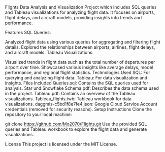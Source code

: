 Flights Data Analysis and Visualization Project
which includes SQL queries and Tableau visualizations for analyzing flight data. It focuses on airports, flight delays, and aircraft models, providing insights into trends and performance.

Features
SQL Queries:

Analyzed flight data using various queries for aggregating and filtering flight details.
Explored the relationships between airports, airlines, flight delays, and aircraft models.
Tableau Visualizations:

Visualized trends in flight data such as the total number of departures per airport over time.
Showcased various insights like average delays, model performance, and regional flight statistics.
Technologies Used
SQL: For querying and analyzing flight data.
Tableau: For data visualization and insights.
Files Included
Queries.sql: Contains the SQL queries used for analysis.
Star und Snowflake Schema.pdf: Describes the data schema used in the project.
Tableau.pdf: Contains an overview of the Tableau visualizations.
Tableau_flights.twb: Tableau workbook for data visualizations.
daggmis-c5bd1f8e7fe4.json: Google Cloud Service Account credentials (removed for security reasons).
Setup Instructions
Clone the repository to your local machine:

git clone https://github.com/Mo2070/Flights.git
Use the provided SQL queries and Tableau workbook to explore the flight data and generate visualizations.

License
This project is licensed under the MIT License.
